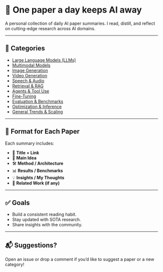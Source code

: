 # 🧠 One paper a day keeps AI away

A personal collection of daily AI paper summaries. I read, distill, and reflect on cutting-edge research across AI domains.

---

## 📁 Categories
- [Large Language Models (LLMs)](/LLMs/)
- [Multimodal Models](/Multimodal/)
- [Image Generation](/Image_Generation/)
- [Video Generation](/Video_Generation/)
- [Speech & Audio](/Speech/)
- [Retrieval & RAG](/RAG/)
- [Agents & Tool Use](/Agents/)
- [Fine-Tuning](/FineTuning/)
- [Evaluation & Benchmarks](/Evaluation/)
- [Optimization & Inference](/Optimization/)
- [General Trends & Scaling](/Trends/)

---

## 🧾 Format for Each Paper

Each summary includes:
- 📄 **Title + Link**
- 🧠 **Main Idea**
- 🛠️ **Method / Architecture**
- 📊 **Results / Benchmarks**
- 💡 **Insights / My Thoughts**
- 🔗 **Related Work (if any)**

---

## ✅ Goals
- Build a consistent reading habit.
- Stay updated with SOTA research.
- Share insights with the community.

---

## 📬 Suggestions?
Open an issue or drop a comment if you’d like to suggest a paper or a new category!
